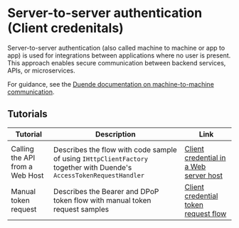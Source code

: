 # Server-to-server authentication (Client credenitals)

Server-to-server authentication (also called machine to machine or app to app) is used for integrations between applications where no user is present. This approach enables secure communication between backend services, APIs, or microservices.

For guidance, see the [Duende documentation on machine-to-machine communication](https://docs.duendesoftware.com/identityserver/tokens/requesting#machine-to-machine-communication).

## Tutorials

| Tutorial                              | Description                                                                 | Link                                               |
|----------------------------------------|----------------------------------------------------------------------|-----------------------------------------------------------|
        |
| Calling the API from a Web Host |Describes the flow with code sample of using `IHttpClientFactory` together with Duende's `AccessTokenRequestHandler`| [Client credential in a Web server host](web-server-host.md)|  
| Manual token request| Describes the Bearer and DPoP token flow with manual token request samples |[Client credential token request flow](manual-token-request.md)|  





